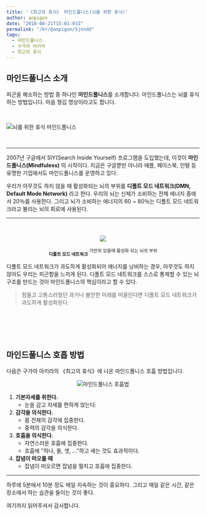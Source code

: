 ```yaml
---
title: '《최고의 휴식》 마인드풀니스(뇌를 위한 휴식)'
author: anpigon
date: "2018-08-21T15:01:03Z"
permalink: "/kr/@anpigon/5jnndd"
tags:
  - 마인드풀니스
  - 구가야 아키라
  - 최고의 휴식
---
```


## 마인드풀니스 소개

피곤을 해소하는 방법 중 하나인 **마인드풀니스**를 소개합니다. 마인드풀니스는 뇌를 휴식하는 방법입니다.  마음 챙김 명상이라고도 합니다.

<br>

![뇌를 위한 휴식 마인드풀니스](https://steemitimages.com/0x300/https://imgur.com/a2cMI4Q.png)


<br>

___

2007년 구글에서 SIY(Search Inside Yourself) 프로그램을 도입했는데, 이것이 **마인드풀니스(Mindfuless)** 의 시작이다. 지금은 구글뿐만 아니라 애플, 페이스북, 인텔 등 유명한 기업에서도 마인드풀니스를 운영하고 있다.

우리가 아무것도 하지 않을 때 활성화되는 뇌의 부위를  **디폴트 모드 네트워크(DMN, Default Mode Network)** 라고 한다. 우리의 뇌는 신체가 소비하는 전체 에너지 중에서 20％를 사용한다. 그리고 뇌가 소비하는 에너지의 60 ~ 80％는 디폴트 모드 네트워크라고 불리는 뇌의 회로에 사용된다.

___

<br>

<center>

![](https://steemitimages.com/0x300/https://imgur.com/JeTXL1V.png)

<sub>**디폴트 모드 네트워크**</sub>
<sup>가만히 있을때 활성화 되는 뇌의 부위</sup>

</center>

디폴트 모드 네트워크가 과도하게 활성화되어 에너지를 낭비하는 경우, 아무것도 하지 않아도 우리는 피곤함을 느끼게 된다. 디폴트 모드 네트워크를 스스로 통제할 수 있는 뇌 구조를 만드는 것이 마인드풀니스의 핵심이라고 할 수 있다.
> 힘들고 고통스러웠던 과거나 불안한 미래를 떠올린다면 디폴트 모드 네트워크가 과도하게 활성화된다.

<br>
<br>
<br>
<br>

## 마인드풀니스 호흡 방법

다음은 구가야 아키라의 《최고의 휴식》에 나온 마인드풀니스 호흡 방법입니다.

<center>

![마인드풀니스 호흡법](https://steemitimages.com/0x400/https://imgur.com/BooXFJF.png)

</center>

1. **기본자세를 취한다.** 
    - 눈을 감고 자세를 편하게 앉는다.
2. **감각을 의식한다.**
    - 몸 전체의 감각에 집중한다.
    - 중력의 감각을 의식한다.
3. **호흡을 의식한다.**
    - 자연스러운 호흡에 집중한다.
    - 호흡에 "하나, 둘, 셋, ..."하고 세는 것도 효과적이다.
4. **잡념이 떠오를 때**
    - 잡념이 떠오르면 잡념을 떨치고 호흡에 집중한다.

___

하루에 5분에서 10분 정도 매일 지속하는 것이 중요하다. 그리고 매일 같은 시간, 같은 장소에서 하는 습관을 들이는 것이 좋다.

여기까지 읽어주셔서 감사합니다.